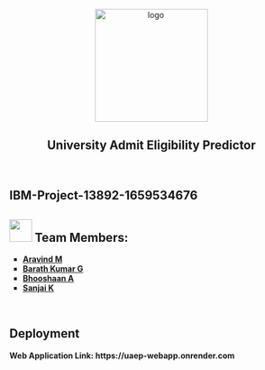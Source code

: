 
<br>
<div align="center">
<img src="https://upload.wikimedia.org/wikipedia/commons/5/51/IBM_logo.svg"  align="center" alt="logo" width="200" />
  <h2 align="center"> University Admit Eligibility Predictor <br></h2>

  </div>
 <br> 
 <h2><strong>IBM-Project-13892-1659534676<strong></h2>  
<h2><img src="https://raw.githubusercontent.com/Tarikul-Islam-Anik/Animated-Fluent-Emojis/master/Emojis/People%20with%20professions/Man%20Technologist%20Light%20Skin%20Tone.png" width="40px"> Team Members: </h2> 
<ul type = "square">
  <li> <a href = "https://github.com/Aravindkrish25" > Aravind M </a> </li>
  <li> <a href = "https://github.com/BarathKumarBK-15" > Barath Kumar G </a> </li>
  <li> <a href = "https://github.com/Bhooshaan" >Bhooshaan A </a> </li>
  <li> <a href = "https://github.com/thisissanjai" > Sanjai K </a> </li>
  </ul>
<br>
<h2> Deployment </h2>
Web Application Link: https://uaep-webapp.onrender.com
